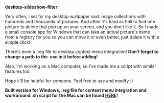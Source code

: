 **desktop-slideshow-filter**

Very often, I set for my desktop wallpaper vast image collections with hundreds and thousands of pictures. And often it's hard as hell to find one picture to delete that pop up on your screen, and you don't like it. So I made a small console app for Windows that can take an actual picture's name from a registry for you so you can move it or even better, just delete it with a simple click!

There's even a .reg file to desktop context menu integration!
**Don't forget to change a path to the .exe in it before adding!**

Also, I'm working on a Mac computer, so I've made me a script with similar features too.

Hope it'll be helpful for someone. Feel free to use and modify :)

**Built version for Windows, .reg file for context menu integration and workaround .sh script for the Mac can be found [HERE](https://github.com/ManeFunction/desktop-slideshow-filter/releases)!**
